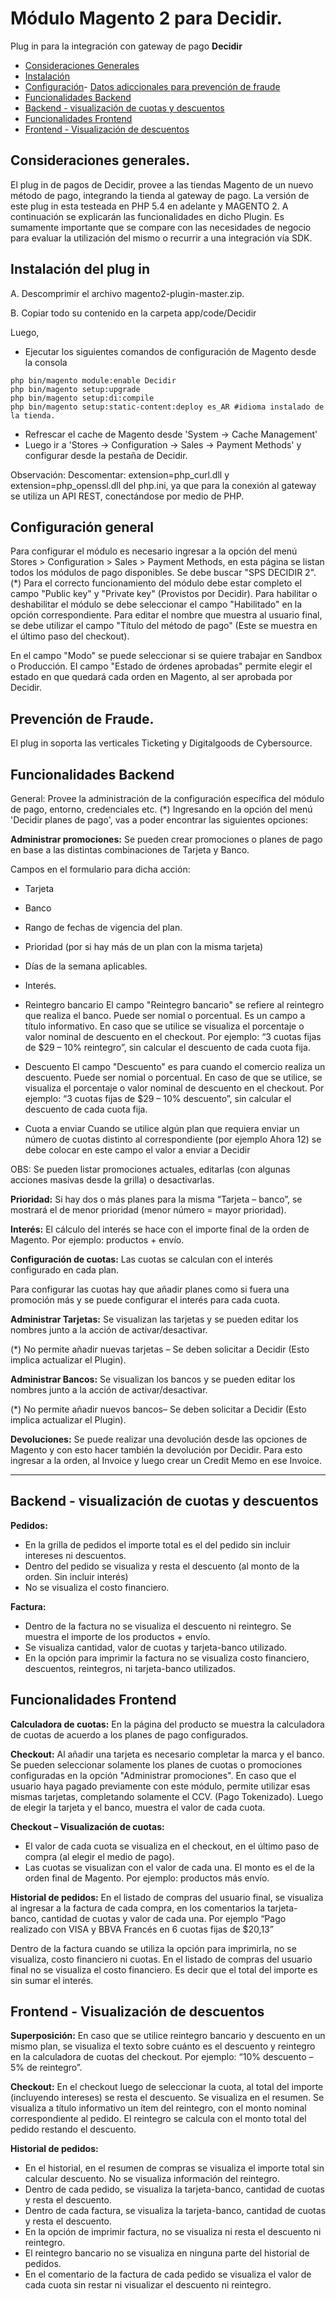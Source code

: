 <a name="inicio"></a>
Módulo Magento 2 para Decidir.
============

Plug in para la integración con gateway de pago <strong>Decidir</strong>
- [Consideraciones Generales](#consideracionesgenerales)
- [Instalación](#instalacion)
- [Configuración](#configuracion)- [Datos adiccionales para prevención de fraude](#cybersource)
- [Funcionalidades Backend](#backend)
- [Backend - visualización de cuotas y descuentos](#backenddesc)
- [Funcionalidades Frontend](#frontend)
- [Frontend - Visualización de descuentos](#frontenddesc)

<a name="consideracionesgenerales"></a>
## Consideraciones generales.
El plug in de pagos de Decidir, provee a las tiendas Magento de un nuevo método de pago, integrando la tienda al gateway de pago. La versión de este plug in esta testeada en PHP 5.4 en adelante y MAGENTO 2.
A continuación se explicarán las funcionalidades en dicho Plugin. Es sumamente importante que se compare con las necesidades de negocio para evaluar la utilización del mismo o recurrir a una integración vía SDK.

<a name="instalacion"></a>
## Instalación del plug in

A. Descomprimir el archivo magento2-plugin-master.zip.

B. Copiar todo su contenido en la carpeta app/code/Decidir

Luego,
+ Ejecutar los siguientes comandos de configuración de Magento desde la consola

```
php bin/magento module:enable Decidir
php bin/magento setup:upgrade
php bin/magento setup:di:compile
php bin/magento setup:static-content:deploy es_AR #idioma instalado de la tienda.
```

+ Refrescar el cache de Magento desde 'System -> Cache Management'
+ Luego ir a 'Stores -> Configuration -> Sales -> Payment Methods' y configurar desde la pestaña de Decidir.

Observación: Descomentar: extension=php_curl.dll y extension=php_openssl.dll del php.ini, ya que para la conexión al gateway se utiliza un API REST, conectándose por medio de PHP.

<a name="configuracion"></a>
## Configuración general
Para configurar el módulo es necesario ingresar a la opción del menú Stores > Configuration > Sales > Payment Methods, en esta página se listan todos los módulos de pago disponibles. Se debe buscar "SPS DECIDIR 2".
(*) Para el correcto funcionamiento del módulo debe estar completo el campo "Public key" y "Private key" (Provistos por Decidir).
Para habilitar o deshabilitar el módulo se debe seleccionar el campo "Habilitado" en la opción correspondiente.
Para editar el nombre que muestra al usuario final, se debe utilizar el campo "Título del método de pago" (Este se muestra en el último paso del checkout).

En el campo "Modo" se puede seleccionar si se quiere trabajar en Sandbox o Producción.
El campo "Estado de órdenes aprobadas" permite elegir el estado en que quedará cada orden en Magento, al ser aprobada por Decidir.

<a name="cybersource"></a>
## Prevención de Fraude.
El plug in soporta las verticales Ticketing y Digitalgoods de Cybersource.

<a name="backend"></a>
## Funcionalidades Backend
General: Provee la administración de la configuración específica del módulo de pago, entorno, credenciales etc.
(*) Ingresando en la opción del menú 'Decidir planes de pago', vas a poder encontrar las siguientes opciones:

**Administrar promociones:**
Se pueden crear promociones o planes de pago en base a las distintas combinaciones de Tarjeta y Banco.

Campos en el formulario para dicha acción:

+ Tarjeta
+ Banco
+ Rango de fechas de vigencia del plan.
+ Prioridad (por si hay más de un plan con la misma tarjeta)
+ Días de la semana aplicables.
+ Interés.

+ Reintegro bancario El campo "Reintegro bancario" se refiere al reintegro que realiza el banco. Puede ser nomial o porcentual. Es un campo a título informativo. En caso que se utilice se visualiza el porcentaje o valor nominal de descuento en el checkout. Por ejemplo: “3 cuotas fijas de $29 – 10% reintegro”, sin calcular el descuento de cada cuota fija.

+ Descuento
El campo "Descuento" es para cuando el comercio realiza un descuento. Puede ser nomial o porcentual. En caso de que se utilice, se visualiza el porcentaje o valor nominal de descuento en el checkout. Por ejemplo: “3 cuotas fijas de $29 – 10% descuento”, sin calcular el descuento de cada cuota fija.

+ Cuota a enviar
Cuando se utilice algún plan que requiera enviar un número de cuotas distinto al correspondiente (por ejemplo Ahora 12) se debe colocar en este campo el valor a enviar a Decidir

OBS: Se pueden listar promociones actuales, editarlas (con algunas acciones masivas desde la grilla) o desactivarlas.

**Prioridad:**
Si hay dos o más planes para la misma “Tarjeta – banco”, se mostrará el de menor prioridad (menor número = mayor prioridad).

**Interés:**
El cálculo del interés se hace con el importe final de la orden de Magento. Por ejemplo: productos + envío.

**Configuración de cuotas:**
Las cuotas se calculan con el interés configurado en cada plan.

Para configurar las cuotas hay que añadir planes como si fuera una promoción más y se puede configurar el interés para cada cuota.

**Administrar Tarjetas:**
Se visualizan las tarjetas y se pueden editar los nombres junto a la acción de activar/desactivar.

(*) No permite añadir nuevas tarjetas – Se deben solicitar a Decidir (Esto implica actualizar el Plugin).

**Administrar Bancos:**
Se visualizan los bancos y se pueden editar los nombres junto a la acción de activar/desactivar.

(*) No permite añadir nuevos bancos– Se deben solicitar a Decidir (Esto implica actualizar el Plugin).

**Devoluciones:**
Se puede realizar una devolución desde las opciones de Magento y con esto hacer también la devolución por Decidir. Para esto ingresar a la orden, al Invoice y luego crear un Credit Memo en ese Invoice.

----------------------------------------------------------------
<a name="backenddesc"></a>
## Backend - visualización de cuotas y descuentos

**Pedidos:**
+ En la grilla de pedidos el importe total es el del pedido sin incluir intereses ni descuentos.
+ Dentro del pedido se visualiza y resta el descuento (al monto de la orden. Sin incluir interés)
+ No se visualiza el costo financiero.

**Factura:**
+ Dentro de la factura no se visualiza el descuento ni reintegro. Se muestra el importe de los productos + envío.
+ Se visualiza cantidad, valor de cuotas y tarjeta-banco utilizado.
+ En la opción para imprimir la factura no se visualiza costo financiero, descuentos, reintegros, ni tarjeta-banco utilizados.

<a name="frontend"></a>
## Funcionalidades Frontend
**Calculadora de cuotas:**
En la página del producto se muestra la calculadora de cuotas de acuerdo a los planes de pago configurados.

**Checkout:**
Al añadir una tarjeta es necesario completar la marca y el banco.
Se pueden seleccionar solamente los planes de cuotas o promociones configuradas en la opción "Administrar promociones".
En caso que el usuario haya pagado previamente con este módulo, permite utilizar esas mismas tarjetas, completando solamente el CCV. (Pago Tokenizado).
Luego de elegir la tarjeta y el banco, muestra el valor de cada cuota.

**Checkout – Visualización de cuotas:**
+ El valor de cada cuota se visualiza en el checkout, en el último paso de compra (al elegir el medio de pago).
+ Las cuotas se visualizan con el valor de cada una. El monto es el de la orden final de Magento. Por ejemplo: productos más envío.

**Historial de pedidos:**
En el listado de compras del usuario final, se visualiza al ingresar a la factura de cada compra, en los comentarios la tarjeta-banco, cantidad de cuotas y valor de cada una. Por ejemplo “Pago realizado con VISA y BBVA Francés en 6 cuotas fijas de $20,13”

Dentro de la factura cuando se utiliza la opción para imprimirla, no se visualiza, costo financiero ni cuotas.
En el listado de compras del usuario final no se visualiza el costo financiero. Es decir que el total del importe es sin sumar el interés.

<a name="frontenddesc"></a>
## Frontend - Visualización de descuentos
**Superposición:**
En caso que se utilice reintegro bancario y descuento en un mismo plan, se visualiza el texto sobre cuánto es el descuento y reintegro en la calculadora de cuotas del checkout. Por ejemplo: “10% descuento – 5% de reintegro”.

**Checkout:**
En el checkout luego de seleccionar la cuota, al total del importe (incluyendo intereses) se resta el descuento. Se visualiza en el resumen.
Se visualiza a título informativo un ítem del reintegro, con el monto nominal correspondiente al pedido.
El reintegro se calcula con el monto total del pedido restando el descuento.

**Historial de pedidos:**
+ En el historial, en el resumen de compras se visualiza el importe total sin calcular descuento. No se visualiza información del reintegro.
+ Dentro de cada pedido, se visualiza la tarjeta-banco, cantidad de cuotas y resta el descuento.
+ Dentro de cada factura, se visualiza la tarjeta-banco, cantidad de cuotas y resta el descuento.
+ En la opción de imprimir factura, no se visualiza ni resta el descuento ni reintegro.
+ El reintegro bancario no se visualiza en ninguna parte del historial de pedidos.
+ En el comentario de la factura de cada pedido se visualiza el valor de cada cuota sin restar ni visualizar el descuento ni reintegro. 